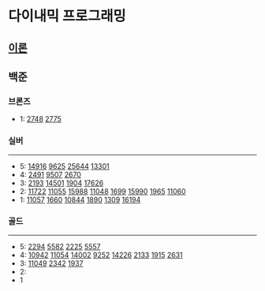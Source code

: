 # 다이내믹 프로그래밍
## [이론](https://ko.wikipedia.org/wiki/%EB%8F%99%EC%A0%81_%EA%B3%84%ED%9A%8D%EB%B2%95)
## 백준

### 브론즈

- 1: 
[2748](%EC%8B%A4%EB%B2%84%2F2748.md)
[2775](%EC%8B%A4%EB%B2%84%2F2775%2F2775.md)


### 실버

---

- 5:
[14916](%EC%8B%A4%EB%B2%84%2F14916.md)
[9625](%EC%8B%A4%EB%B2%84%2F9625.md)
[25644](%EC%8B%A4%EB%B2%84%2F25644%2F25644.md)
[13301](%EC%8B%A4%EB%B2%84%2F13301%2F13301.md)
- 4:
[2491](%EC%8B%A4%EB%B2%84%2F2491%2F2491.md)
[9507](%EC%8B%A4%EB%B2%84%2F9507%2F9507.md)
[2670](%EC%8B%A4%EB%B2%84%2F2670%2F2670.md)
- 3:
[2193](2193%2F2193.md)
[14501](14501%2F14501.md)
[1904](%EC%8B%A4%EB%B2%84%2F1904%2F1904.md)
[17626](%EC%8B%A4%EB%B2%84%2F17626)
- 2:
[11722](%EB%B6%80%EB%B6%84%EC%88%98%EC%97%B4%2F11722%2F11722.md)
[11055](%EB%B6%80%EB%B6%84%EC%88%98%EC%97%B4%2F11055%2F11055.md)
[15988](%EC%8B%A4%EB%B2%84%2F15988.md)
[11048](%EC%8B%A4%EB%B2%84%2F11048%2F11048.md)
[1699](%EC%8B%A4%EB%B2%84%2F1699%2F1699.md)
[15990](%EC%8B%A4%EB%B2%84%2F15990%2F15990.md)
[1965](%EC%8B%A4%EB%B2%84%2F1965%2F1965.md)
[11060](%EC%8B%A4%EB%B2%84%2F11060%2F11060.md)
- 1:
[11057](%EC%8B%A4%EB%B2%84%2F11057%2F11057.md)
[1660](%EC%8B%A4%EB%B2%84%2F1660%2F1660.md)
[10844](%EC%8B%A4%EB%B2%84%2F10844%2F10844.md)
[1890](%EC%8B%A4%EB%B2%84%2F1890%2F1890.md)
[1309](%EC%8B%A4%EB%B2%84%2F1309%2F1309.md)
[16194](%EC%8B%A4%EB%B2%84%2F16194%2F16194.md)
### 골드

---

- 5:
[2294](2294%2F2294.md)
[5582](%EB%B6%80%EB%B6%84%EC%88%98%EC%97%B4%2F5582%2F5582.md)
[2225](2225%2F2225.md)
[5557](2%EC%B0%A8%EC%9B%90%2F5557%2F5557.md)
- 4:
[10942](10942%2F10942.md)
[11054](%EB%B6%80%EB%B6%84%EC%88%98%EC%97%B4%2F11054%2F11054.md)
[14002](%EB%B6%80%EB%B6%84%EC%88%98%EC%97%B4%2F14002%2F14002.md)
[9252](LCS%2F9252%2F9252.md)
[14226](14226%2F14226.md)
[2133](2133%2F2133.md)
[1915](2%EC%B0%A8%EC%9B%90%2F1915%2F1915.md)
[2631](2631%2F2631.md)
- 3:
[11049](11049%2F11049.md)
[2342](2342%2F2342.md)
[1937](2%EC%B0%A8%EC%9B%90%2F1937%2F1937.md)
- 2:
- 1

